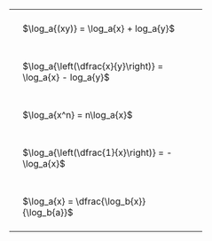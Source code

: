 ---
---

#  
<br>
<style type="text/css">
#T_ef8bc th.col_heading {
  text-align: left;
  font-size: 1em;
}
#T_ef8bc td {
  text-align: left;
  font-size: 1em;
  padding: 1.5em;
}
#T_ef8bc_row0_col0, #T_ef8bc_row1_col0, #T_ef8bc_row2_col0, #T_ef8bc_row3_col0, #T_ef8bc_row4_col0 {
  width: 300px;
  white-space: pre-wrap;
}
</style>
<table id="T_ef8bc">
  <thead>
  </thead>
  <tbody>
    <tr>
      <td id="T_ef8bc_row0_col0" class="data row0 col0" >$\log_a{(xy)} = \log_a{x} + log_a{y}$</td>
    </tr>
    <tr>
      <td id="T_ef8bc_row1_col0" class="data row1 col0" >$\log_a{\left(\dfrac{x}{y}\right)} = \log_a{x} - log_a{y}$</td>
    </tr>
    <tr>
      <td id="T_ef8bc_row2_col0" class="data row2 col0" >$\log_a{x^n} = n\log_a{x}$</td>
    </tr>
    <tr>
      <td id="T_ef8bc_row3_col0" class="data row3 col0" >$\log_a{\left(\dfrac{1}{x}\right)} = -\log_a{x}$</td>
    </tr>
    <tr>
      <td id="T_ef8bc_row4_col0" class="data row4 col0" >$\log_a{x} = \dfrac{\log_b{x}}{\log_b{a}}$</td>
    </tr>
  </tbody>
</table>
